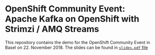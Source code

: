 # OpenShift Community Event: Apache Kafka on OpenShift with Strimzi / AMQ Streams

This repository contains the demo for the OpenShift Community Event in Basel on 22. November 2018. The slides can be found in [`slides.pdf` file](./slides.pdf)